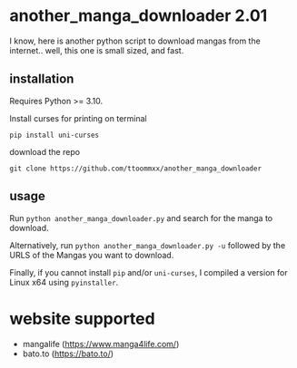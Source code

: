 # another_manga_downloader 2.01

I know, here is another python script to download mangas from the internet.. well, this one is small sized, and fast.

## installation

Requires Python >= 3.10.

Install curses for printing on terminal
```
pip install uni-curses
```
download the repo
```
git clone https://github.com/ttoommxx/another_manga_downloader
```

## usage

Run `python another_manga_downloader.py` and search for the manga to download.

Alternatively, run `python another_manga_downloader.py -u` followed by the URLS of the Mangas you want to download.

Finally, if you cannot install `pip` and/or `uni-curses`, I compiled a version for Linux x64 using `pyinstaller`.

# website supported

- mangalife (https://www.manga4life.com/)
- bato.to (https://bato.to/)